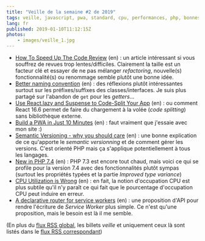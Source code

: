 ```yaml
---
title: "Veille de la semaine #2 de 2019"
tags: veille, javascript, pwa, standard, cpu, performances, php, bonnes pratiques, code, react, git, métier
lang: fr
published: 2019-01-10T11:12:15Z
photos:
    - images/veille_1.jpg
---
```

* [How To Speed Up The Code Review](https://sergeyzhuk.me/2018/12/29/code_review/) (en)&nbsp;: un article intéressant si vous souffrez de revues trop lentes/difficiles. Clairement la taille est un facteur clé et essayer de ne pas mélanger *refactoring*, nouvelle(s) fonctionnalité(s) ou renommage semble plutôt une bonne idée.
* [Better naming convention](https://blog.nikolaposa.in.rs/2019/01/06/better-naming-convention/) (en)&nbsp;: des réflexions plutôt intéressantes surtout sur les préfixes/suffixes des classes/interfaces. Je suis plus partagé sur l'abandon de `get` pour les *getters*…
* [Use React.lazy and Suspense to Code-Split Your App](https://hswolff.com/blog/react-lazy-and-suspense/) (en)&nbsp;: ou comment React 16.6 permet de faire du chargement à la volée (*code splitting*) sans bibliothèque externe.
* [Build a PWA in Just 10 Minutes](https://www.kirupa.com/apps/build_a_pwa.htm) (en)&nbsp;: faut vraiment que j'essaie avec mon site :)
* [Semantic Versioning - why you should care](https://marcelpociot.de/blog/semantic-versioning-explained) (en)&nbsp;: une bonne explication de ce qu'apporte le *semantic versionning* et de comment gérer les versions. C'est orienté PHP mais ça s'applique potentiellement à tous les langages.
* [New in PHP 7.4](https://stitcher.io/blog/new-in-php-74) (en)&nbsp;: PHP 7.3 est encore tout chaud, mais voici ce qui se profile pour la version 7.4 avec des fonctionnalités plutôt sympas (surtout les propriétés typées et la partie *Improved type variance*)
* [CPU Utilization is Wrong](http://www.brendangregg.com/blog/2017-05-09/cpu-utilization-is-wrong.html) (en)&nbsp;: en fait, la notion d'occupation CPU est plus subtile qu'il n'y paraît ce qui fait que le pourcentage d'occupation CPU peut induire en erreur.
* [A declarative router for service workers](https://jakearchibald.com/2019/service-worker-declarative-router/) (en)&nbsp;: une proposition d'API pour rendre l'écriture de *Service Worker* plus simple. Ce n'est qu'une proposition, mais le besoin est là il me semble.


(En plus du [flux RSS global](/rss.xml), les billets *veille*
et uniquement ceux là sont listés dans le [flux RSS correspondant](/rss/veille.xml))
